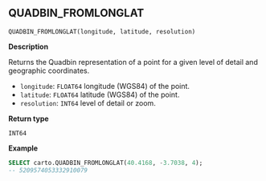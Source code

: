 ## QUADBIN_FROMLONGLAT

```sql:signature
QUADBIN_FROMLONGLAT(longitude, latitude, resolution)
```

**Description**

Returns the Quadbin representation of a point for a given level of detail and geographic coordinates.

* `longitude`: `FLOAT64` longitude (WGS84) of the point.
* `latitude`: `FLOAT64` latitude (WGS84) of the point.
* `resolution`: `INT64` level of detail or zoom.

**Return type**

`INT64`

**Example**

```sql
SELECT carto.QUADBIN_FROMLONGLAT(40.4168, -3.7038, 4);
-- 5209574053332910079
```
